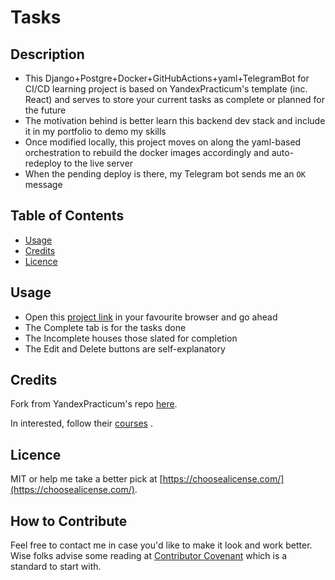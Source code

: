 # Tasks

## Description

- This Django+Postgre+Docker+GitHubActions+yaml+TelegramBot for CI/CD learning project is based on YandexPracticum's template (inc. React) and serves to store your current tasks as complete or planned for the future
- The motivation behind is better learn this backend dev stack and include it in my portfolio to demo my skills
- Once modified locally, this project moves on along the yaml-based orchestration to rebuild the docker images accordingly and auto-redeploy to the live server
- When the pending deploy is there, my Telegram bot sends me an `OK` message

## Table of Contents

- [Usage](#usage)
- [Credits](#credits)
- [Licence](#licence)

## Usage

- Open this [project link](https://taski.zapto.org/) in your favourite browser and go ahead
- The Complete tab is for the tasks done
- The Incomplete houses those slated for completion
- The Edit and Delete buttons are self-explanatory

## Credits

Fork from YandexPracticum's repo [here](https://github.com/yandex-praktikum/taski-docker).

In interested, follow their [courses](https://practicum.yandex.ru/catalog/programming/?from=main_header-programming_button) .

## Licence

MIT or help me take a better pick at [https://choosealicense.com/](https://choosealicense.com/).

## How to Contribute

Feel free to contact me in case you'd like to make it look and work better. Wise folks advise some reading at [Contributor Covenant](https://www.contributor-covenant.org/) which is a standard to start with.
